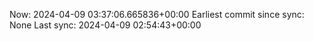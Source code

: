 Now: 2024-04-09 03:37:06.665836+00:00 Earliest commit since sync: None Last sync: 2024-04-09 02:54:43+00:00
